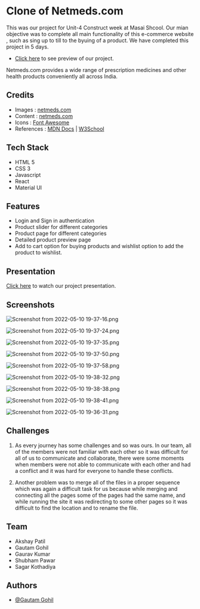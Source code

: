 # Clone of Netmeds.com

This was our project for Unit-4 Construct week at Masai Shcool.
Our mian objective was to complete all main functionality of this e-commerce website , such as sing up to till to the byuing of a product.
We have completed this project in 5 days.

- [Click here](https://comforting-florentine-ebb115.netlify.app/) to see preview of our project.

Netmeds.com provides a wide range of prescription medicines and other health products conveniently all across India.
## Credits

- Images : [netmeds.com](https://www.netmeds.com/)
- Content : [netmeds.com](https://www.netmeds.com/)
- Icons : [Font Awesome](https://fontawesome.com/)
- References : [MDN Docs](https://developer.mozilla.org/en-US/) | [W3School](https://www.w3schools.com/)

## Tech Stack

- HTML 5
- CSS 3
- Javascript
- React
- Material UI

## Features

- Login and Sign in authentication
- Product slider for different categories
- Product page for different categories
- Detailed product preview page
- Add to cart option for buying products and wishlist option to add the product to wishlist.

## Presentation

[Click here](https://drive.google.com/file/d/1hJlVRXwj7t5CBO3wlVlL7cB2OzD7cwig/view) to watch our project presentation.

## Screenshots


![Screenshot from 2022-05-10 19-37-16.png](https://cdn.hashnode.com/res/hashnode/image/upload/v1652191770432/hmc1nsjoD.png?auto=compress,format&format=webp)


![Screenshot from 2022-05-10 19-37-24.png](https://cdn.hashnode.com/res/hashnode/image/upload/v1652191799866/rH2uKVIgq.png?auto=compress,format&format=webp)


![Screenshot from 2022-05-10 19-37-35.png](https://cdn.hashnode.com/res/hashnode/image/upload/v1652191810657/pGHc_We8X.png?auto=compress,format&format=webp)

![Screenshot from 2022-05-10 19-37-50.png](https://cdn.hashnode.com/res/hashnode/image/upload/v1652191817758/jUupQ7dvV.png?auto=compress,format&format=webp)

![Screenshot from 2022-05-10 19-37-58.png](https://cdn.hashnode.com/res/hashnode/image/upload/v1652191817758/jUupQ7dvV.png?auto=compress,format&format=webp)

![Screenshot from 2022-05-10 19-38-32.png](https://cdn.hashnode.com/res/hashnode/image/upload/v1652191833357/5Ih2ivoNZ.png?auto=compress,format&format=webp)

![Screenshot from 2022-05-10 19-38-38.png](https://cdn.hashnode.com/res/hashnode/image/upload/v1652191841112/f5ovQFKVb.png?auto=compress,format&format=webp)

![Screenshot from 2022-05-10 19-38-41.png](https://cdn.hashnode.com/res/hashnode/image/upload/v1652191848797/WTlzQ9Jxe.png?auto=compress,format&format=webp)

![Screenshot from 2022-05-10 19-36-31.png](https://cdn.hashnode.com/res/hashnode/image/upload/v1652191857946/zmnU1QWzzc.png?auto=compress,format&format=webp)


## Challenges

1. As every journey has some challenges and so was ours. In our team, all of the members were not familiar with each other so it was difficult for all of us to communicate and collaborate, there were some moments when members were not able to communicate with each other and had a conflict and it was hard for everyone to handle these conflicts.

2. Another problem was to merge all of the files in a proper sequence which was again a difficult task for us because while merging and connecting all the pages some of the pages had the same name, and while running the site it was redirecting to some other pages so it was difficult to find the location and to rename the file.

## Team

- Akshay Patil
- Gautam Gohil
- Gaurav Kumar	
- Shubham Pawar	
- Sagar Kothadiya	

## Authors

- [@Gautam Gohil](https://github.com/gautam6023)
